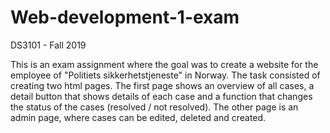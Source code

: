 # Web-development-1-exam
DS3101 - Fall 2019

This is an exam assignment where the goal was to create a website for the employee of "Politiets sikkerhetstjeneste" in Norway.
The task consisted of creating two html pages. 
The first page shows an overview of all cases, a detail button that shows details of each case and a function that changes the status of the cases (resolved / not resolved).
The other page is an admin page, where cases can be edited, deleted and created.
